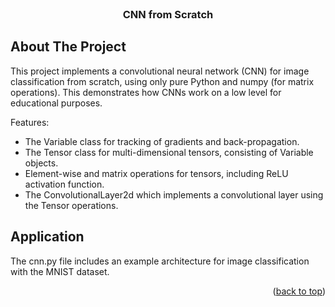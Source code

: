 <br />
<div align="center">
  <h3 align="center">CNN from Scratch</h3>
</div>


<!-- ABOUT THE PROJECT -->
## About The Project
This project implements a convolutional neural network (CNN) for image classification from scratch, using only pure Python and numpy (for matrix operations). This demonstrates how CNNs work on a low level for educational purposes.
    
Features:
* The Variable class for tracking of gradients and back-propagation.
* The Tensor class for multi-dimensional tensors, consisting of Variable objects.
* Element-wise and matrix operations for tensors, including ReLU activation function.
* The ConvolutionalLayer2d which implements a convolutional layer using the Tensor operations.

## Application
The cnn.py file includes an example architecture for image classification with the MNIST dataset.

<p align="right">(<a href="#readme-top">back to top</a>)</p>
